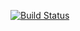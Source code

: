 [![Build Status](https://travis-ci.org/Wevan/Repair.svg?branch=master)](https://travis-ci.org/Wevan/Repair)
